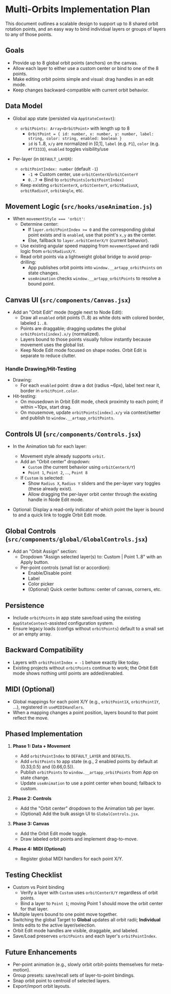 # Multi-Orbits Implementation Plan

This document outlines a scalable design to support up to 8 shared orbit rotation points, and an easy way to bind individual layers or groups of layers to any of those points.

## Goals

- Provide up to 8 global orbit points (anchors) on the canvas.
- Allow each layer to either use a custom center or bind to one of the 8 points.
- Make editing orbit points simple and visual: drag handles in an edit mode.
- Keep changes backward-compatible with current orbit behavior.

## Data Model

- Global app state (persisted via `AppStateContext`):
  - `orbitPoints: Array<OrbitPoint>` with length up to 8
    - `OrbitPoint = { id: number, x: number, y: number, label: string, color: string, enabled: boolean }`
    - `id` is 1..8, `x/y` are normalized in [0,1], `label` (e.g. `P1`), `color` (e.g. `#ff3333`), `enabled` toggles visibility/use

- Per-layer (in `DEFAULT_LAYER`):
  - `orbitPointIndex: number` (default `-1`)
    - `-1` => Custom center, use `orbitCenterX`/`orbitCenterY`
    - `0..7` => Bind to `orbitPoints[orbitPointIndex]`
  - Keep existing `orbitCenterX`, `orbitCenterY`, `orbitRadiusX`, `orbitRadiusY`, `orbitAngle`, etc.

## Movement Logic (`src/hooks/useAnimation.js`)

- When `movementStyle === 'orbit'`:
  - Determine center:
    - If `layer.orbitPointIndex >= 0` and the corresponding global point exists and is `enabled`, use that point's `x,y` as the center.
    - Else, fallback to `layer.orbitCenterX/Y` (current behavior).
  - Use existing angular speed mapping from `movementSpeed` and radii logic from `orbitRadiusX/Y`.
  - Read orbit points via a lightweight global bridge to avoid prop-drilling:
    - App publishes orbit points into `window.__artapp_orbitPoints` on state changes.
    - `useAnimation` checks `window.__artapp_orbitPoints` to resolve a bound point.

## Canvas UI (`src/components/Canvas.jsx`)

- Add an "Orbit Edit" mode (toggle next to Node Edit):
  - Draw all `enabled` orbit points (1..8) as white dots with colored border, labeled `1..8`.
  - Points are draggable; dragging updates the global `orbitPoints[index].x/y` (normalized).
  - Layers bound to those points visually follow instantly because movement uses the global list.
  - Keep Node Edit mode focused on shape nodes. Orbit Edit is separate to reduce clutter.

### Handle Drawing/Hit-Testing

- Drawing:
  - For each `enabled` point: draw a dot (radius ~6px), label text near it, border in `orbitPoint.color`.
- Hit-testing:
  - On mousedown in Orbit Edit mode, check proximity to each point; if within ~10px, start drag.
  - On mousemove, update `orbitPoints[index].x/y` via context/setter and publish to `window.__artapp_orbitPoints`.

## Controls UI (`src/components/Controls.jsx`)

- In the Animation tab for each layer:
  - Movement style already supports `orbit`.
  - Add an "Orbit center" dropdown:
    - `Custom` (the current behavior using `orbitCenterX/Y`)
    - `Point 1`, `Point 2`, ..., `Point 8`
  - If `Custom` is selected:
    - Show `Radius X`, `Radius Y` sliders and the per-layer vary toggles (these already exist).
    - Allow dragging the per-layer orbit center through the existing handle in Node Edit mode.

- Optional: Display a read-only indicator of which point the layer is bound to and a quick link to toggle Orbit Edit mode.

## Global Controls (`src/components/global/GlobalControls.jsx`)

- Add an "Orbit Assign" section:
  - Dropdown "Assign selected layer(s) to: Custom | Point 1..8" with an Apply button.
  - Per-point controls (small list or accordion):
    - Enable/Disable point
    - Label
    - Color picker
    - (Optional) Quick center buttons: center of canvas, corners, etc.

## Persistence

- Include `orbitPoints` in app state save/load using the existing `AppStateContext`-assisted configuration system.
- Ensure legacy loads (configs without `orbitPoints`) default to a small set or an empty array.

## Backward Compatibility

- Layers with `orbitPointIndex = -1` behave exactly like today.
- Existing projects without `orbitPoints` continue to work; the Orbit Edit mode shows nothing until points are added/enabled.

## MIDI (Optional)

- Global mappings for each point X/Y (e.g., `orbitPoint1X`, `orbitPoint1Y`, ...), registered in `useMIDIHandlers`.
- When a mapping changes a point position, layers bound to that point reflect the move.

## Phased Implementation

1. **Phase 1: Data + Movement**
   - Add `orbitPointIndex` to `DEFAULT_LAYER` and `DEFAULTS`.
   - Add `orbitPoints` to app state (e.g., 2 enabled points by default at (0.33,0.5) and (0.66,0.5)).
   - Publish `orbitPoints` to `window.__artapp_orbitPoints` from App on state change.
   - Update `useAnimation` to use a point center when bound; fallback to custom.

2. **Phase 2: Controls**
   - Add the "Orbit center" dropdown to the Animation tab per layer.
   - (Optional) Add the bulk assign UI to `GlobalControls.jsx`.

3. **Phase 3: Canvas**
   - Add the Orbit Edit mode toggle.
   - Draw labeled orbit points and implement drag-to-move.

4. **Phase 4: MIDI (Optional)**
   - Register global MIDI handlers for each point X/Y.

## Testing Checklist

- Custom vs Point binding
  - Verify a layer with `Custom` uses `orbitCenterX/Y` regardless of orbit points.
  - Bind a layer to `Point 1`; moving Point 1 should move the orbit center for that layer.
- Multiple layers bound to one point move together.
- Switching the global Target to **Global** updates all orbit radii; **Individual** limits edits to the active layer/selection.
- Orbit Edit mode handles are visible, draggable, and labeled.
- Save/Load preserves `orbitPoints` and each layer's `orbitPointIndex`.

## Future Enhancements

- Per-point animation (e.g., slowly orbit orbit-points themselves for meta-motion).
- Group presets: save/recall sets of layer-to-point bindings.
- Snap orbit point to centroid of selected layers.
- Export/import orbit layouts.
